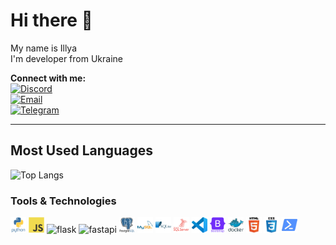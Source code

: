 # Hi there 👋 

My name is Illya  
I'm developer from Ukraine

**Connect with me:**  
[![Discord](https://img.shields.io/badge/Discord-5865F2?style=flat&logo=discord&logoColor=white)](https://discordapp.com/users/illyadd)  
[![Email](https://img.shields.io/badge/Email-D14836?style=flat&logo=gmail&logoColor=white)](mailto:illya.d.donchenko@gmail.com)  
[![Telegram](https://img.shields.io/badge/Telegram-2CA5E0?style=flat&logo=telegram&logoColor=white)](https://t.me/IllyaDD)  

---

## Most Used Languages
![Top Langs](https://github-readme-stats.vercel.app/api/top-langs/?username=IllyaDD&theme=radical&title_color=8E2DE2&text_color=fff&layout=compact)

### Tools & Technologies
<p align="left">
  <img src="https://raw.githubusercontent.com/devicons/devicon/master/icons/python/python-original-wordmark.svg" alt="python" width="25" height="25" />
  <img src="https://raw.githubusercontent.com/devicons/devicon/master/icons/javascript/javascript-original.svg" alt="javascript" width="25" height="25" />
  <img src="https://cdn.jsdelivr.net/gh/devicons/devicon@latest/icons/flask/flask-original-wordmark.svg" alt="flask" width="25" height="25" />
  <img src="https://cdn.worldvectorlogo.com/logos/fastapi.svg" alt="fastapi" width="25" height="25" />
  <img src="https://raw.githubusercontent.com/devicons/devicon/master/icons/postgresql/postgresql-original-wordmark.svg" alt="postgresql" width="25" height="25" />
  <img src="https://raw.githubusercontent.com/devicons/devicon/master/icons/mysql/mysql-original-wordmark.svg" alt="mysql" width="25" height="25" />
  <img src="https://raw.githubusercontent.com/devicons/devicon/master/icons/sqlite/sqlite-original-wordmark.svg" alt="sqlite" width="25" height="25" />
  <img src="https://raw.githubusercontent.com/devicons/devicon/master/icons/microsoftsqlserver/microsoftsqlserver-plain-wordmark.svg" alt="sql-server" width="25" height="25" />
  <img src="https://raw.githubusercontent.com/devicons/devicon/master/icons/vscode/vscode-original.svg" alt="vscode" width="25" height="25" />
  <img src="https://raw.githubusercontent.com/devicons/devicon/master/icons/bootstrap/bootstrap-plain-wordmark.svg" alt="bootstrap" width="25" height="25" />
  <img src="https://raw.githubusercontent.com/devicons/devicon/master/icons/docker/docker-original-wordmark.svg" alt="docker" width="25" height="25" />
  <img src="https://raw.githubusercontent.com/devicons/devicon/master/icons/html5/html5-original-wordmark.svg" alt="html" width="25" height="25" />
  <img src="https://raw.githubusercontent.com/devicons/devicon/master/icons/css3/css3-original-wordmark.svg" alt="css" width="25" height="25" />
  <img src="https://raw.githubusercontent.com/devicons/devicon/master/icons/powershell/powershell-original.svg" alt="powershell" width="25" height="25" />
</p>
